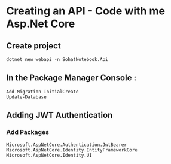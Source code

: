 # Creating an API - Code with me Asp.Net Core

## Create project
```
dotnet new webapi -n SohatNotebook.Api
```

## In the Package Manager Console :
```
Add-Migration InitialCreate
Update-Database
```

## Adding JWT Authentication

### Add Packages
```
Microsoft.AspNetCore.Authentication.JwtBearer
Microsoft.AspNetCore.Identity.EntityFrameworkCore
Microsoft.AspNetCore.Identity.UI
```
